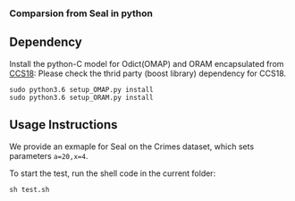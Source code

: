 ### Comparsion from Seal in python


## Dependency

Install the python-C model for Odict(OMAP) and ORAM encapsulated from [CCS18](https://github.com/jgharehchamani/SSE/tree/master/src/orion):
Please check the thrid party (boost library) dependency for CCS18.


```  
sudo python3.6 setup_OMAP.py install
sudo python3.6 setup_ORAM.py install
```

## Usage Instructions


We provide an exmaple for Seal on the Crimes dataset, which sets parameters `a=20,x=4`.

To start the test, run the shell code in the current folder:

```sh test.sh```
